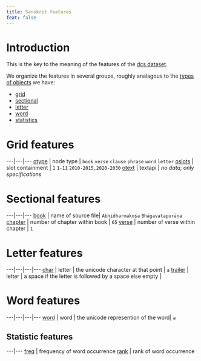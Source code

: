 ```yaml
---
title: Sanskrit features
feat: false
---
```


# Introduction
This is the key to the meaning of the features of the
[dcs dataset](/text-fabric-data/features/sanskrit/dcs/0_home).

We organize the features in several groups, roughly analagous to the
[types of objects](otype)
we have:

* [grid](#grid-features)
* [sectional](#sectional-features)
* [letter](#letter-features)
* [word](#word-features)
* [statistics](#statistic-features)

# Grid features

---|---|---
[otype](otype) | node type | `book` `verse` `clause` `phrase` `word` `letter`
[oslots](oslots) | slot containment | `1` `1-11` `2010-2015,2020-2030`
[otext](otext) | textapi | *no data, only specifications*  

# Sectional features

---|---|---
[book](book) | name of source file| `Abhidharmakośa` `Bhāgavatapurāṇa`
[chapter](chapter) | number of chapter within book | `65`
[verse](verse) | number of verse within chapter | `1`


# Letter features

---|---|---|---
[char](Unicode) | letter | the unicode character at that point | `a`
[trailer](Unicode) | letter | a space if the letter is followed by a space else empty | ` `

# Word features

---|---|---|---
[word](Unicode) | word | the unicode represention of the word| `a`

## Statistic features

---|---
[freq](freq) | frequency of word occurrence
[rank](rank) | rank of word occurrence

